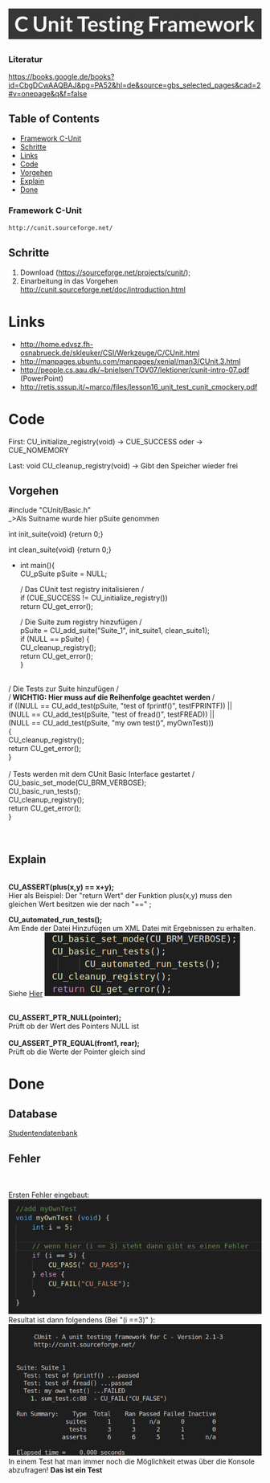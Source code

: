 #  <img src="Bilder/C_Unit.png">
### Literatur
https://books.google.de/books?id=CbgDCwAAQBAJ&pg=PA52&hl=de&source=gbs_selected_pages&cad=2#v=onepage&q&f=false
## Table of Contents

  - [Framework C-Unit](#framework-c-unit)
  - [Schritte](#schritte)
  - [Links](#links)
  - [Code](#code)
  - [Vorgehen](#vorgehen)
  - [Explain](#explain)
  - [Done](#done)


### Framework C-Unit
```bash
http://cunit.sourceforge.net/
```
## Schritte

1. Download (https://sourceforge.net/projects/cunit/);
2. Einarbeitung in das Vorgehen
http://cunit.sourceforge.net/doc/introduction.html
# Links
- http://home.edvsz.fh-osnabrueck.de/skleuker/CSI/Werkzeuge/C/CUnit.html
- http://manpages.ubuntu.com/manpages/xenial/man3/CUnit.3.html
- http://people.cs.aau.dk/~bnielsen/TOV07/lektioner/cunit-intro-07.pdf (PowerPoint)
- http://retis.sssup.it/~marco/files/lesson16_unit_test_cunit_cmockery.pdf

# Code

First: 
CU_initialize_registry(void) 
    -> CUE_SUCCESS      oder
    -> CUE_NOMEMORY

Last: 
void CU_cleanup_registry(void)
    -> Gibt den Speicher wieder frei


## Vorgehen
#include "CUnit/Basic.h" </br>
_>Als Suitname wurde hier pSuite genommen

int init_suite(void)
{return 0;}

int clean_suite(void)
{return 0;}


- int main(){</br>
    CU_pSuite pSuite = NULL; </br>

     / Das CUnit test registry initalisieren /</br>
   if (CUE_SUCCESS != CU_initialize_registry())</br>
      return CU_get_error();</br>

    / Die Suite zum registry hinzufügen /   </br>
    pSuite = CU_add_suite("Suite_1", init_suite1, clean_suite1);  </br>
   if (NULL == pSuite) {</br>
      CU_cleanup_registry();</br>
      return CU_get_error();</br>
   }</br>
</br>
      / Die Tests zur Suite hinzufügen /</br>
   /<b> WICHTIG: Hier muss auf die Reihenfolge geachtet werden </b> /</br>
   if ((NULL == CU_add_test(pSuite, "test of fprintf()", testFPRINTF)) ||</br>
       (NULL == CU_add_test(pSuite, "test of fread()", testFREAD)) ||</br>
       (NULL == CU_add_test(pSuite, "my own test()", myOwnTest)))</br>
   {</br>
      CU_cleanup_registry();</br>
      return CU_get_error();</br>
   }</br>
</br>
   / Tests werden mit dem CUnit Basic Interface gestartet /</br>
   CU_basic_set_mode(CU_BRM_VERBOSE);</br>
   CU_basic_run_tests();</br>
   CU_cleanup_registry();</br>
   return CU_get_error();</br>
}</br>
</br></br>

## Explain

</br>
<b>CU_ASSERT(plus(x,y) == x+y); </b> </br>
Hier als Beispiel: Der "return Wert" der Funktion plus(x,y) muss den gleichen Wert besitzen wie der nach "==" ; </br>

<b>   CU_automated_run_tests(); </b> </b> </br>
Am Ende der Datei Hinzufügen um XML Datei mit Ergebnissen zu erhalten. Siehe <a href="/10.04.2018/CUnitAutomated-Results.xml">Hier<a> 
<img src="Bilder/XML_Support.png">

</br>
<b>CU_ASSERT_PTR_NULL(pointer); </b> </br>
Prüft ob der Wert des Pointers NULL ist </br>
</br>
<b>CU_ASSERT_PTR_EQUAL(front1, rear); </b> </br>
Prüft ob die Werte der Pointer gleich sind </br>




# Done

## Database
<a href="https://github.com/FelixSchubi/C-Test/blob/master/11_16.04.2018/Database.md">Studentendatenbank</a>  </br>

## Fehler
</br></br>
Ersten Fehler eingebaut:
<img src="Bilder/Bild_Fail">
Resultat ist dann folgendens (Bei   "(i ==3)"  ):
<img src="Bilder/Bild_Fail2.png">
In einem Test hat man immer noch die Möglichkeit etwas über die Konsole abzufragen!
<b>Das ist ein Test</b>

